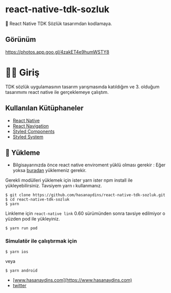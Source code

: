 # react-native-tdk-sozluk
🤖 React Native TDK Sözlük tasarımdan kodlamaya.

## Görünüm
https://photos.app.goo.gl/4zakET4e9humWSTY8

# 👋🏽 Giriş

TDK sözlük uygulamasının tasarım yarışmasında katıldığım ve 3. olduğum tasarımımı react native ile gerçeklemeye çalıştım.

## Kullanılan Kütüphaneler

* [React Native](https://facebook.github.io/react-native/) 
* [React Navigation](https://github.com/react-navigation/react-navigation) 
* [Styled Components](https://styled-components.com/) 
* [Styled System](https://styled-system.com/) 

   

## 🚀 Yükleme
* Bilgisayarınızda önce react native enviroment yüklü olması gerekir : Eğer yoksa  [buradan](https://reactnative.dev/docs/environment-setup) yüklemeniz gerekir.

Gerekli modülleri yüklemek için ister yarn ister npm install ile yükleyebilirsiniz. Tavsiyem yarn ı kullanmanız.
```
$ git clone https://github.com/hasanaydins/react-native-tdk-sozluk.git
$ cd react-native-tdk-sozluk
$ yarn
```
Linkleme için `react-native link` 0.60 sürümünden sonra tavsiye edilmiyor o yüzden pod ile yükleyiniz.

```
$ yarn run pod
```
### Simulatör ile çalıştırmak için

    $ yarn ios
veya

    $ yarn android
    
 
 
- [www.hasanaydins.com](https://www.hasanaydins.com)
- [twitter](https://www.twitter.com/hasanaydins)


